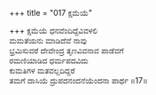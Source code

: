 +++
title = "017 ಕ್ಷಮೆಯೆ"

+++
ಕ್ಷಮೆಯೆ ಧನವೆಂದಿದ್ದೆವಿವಳಲಿ  
ಮಮತೆಯನು ಮಾಡಿದೆವೆ ನಾವು  
ಭ್ರಮಿಸುವರೆ ದೇವೇಂದ್ರ ತೃಣವಿವನಾವ ಪಾಡೆವಗೆ  
ರಮಣಿಯಾಡಿದ ಧರ್ಮಪದವಿದು  
ಕುಮತಿಗಳ ಮತವಲ್ಲದಿದ್ದರೆ  
ತಮಗೆ ದಾಸಿಯೆ ದ್ರುಪದನಂದನೆಯೆಂದನಾ ಪಾರ್ಥ    ॥17॥